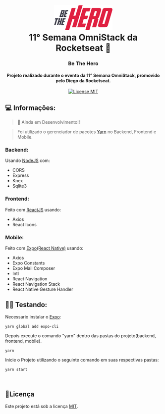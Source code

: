 <h1 align="center">
<img src="mobile\src\assets\logo@2x.png?raw=true" alt="Logo">
  <br>
  11° Semana OmniStack da Rocketseat 🚀
  <br>
</h1>


<h3 align="center">Be The Hero</h4>

<h4 align="center">Projeto realizado durante o evento da 11° Semana OmniStack, promovido pelo Diego da Rocketseat.</h4>
<p align="center">
  <a href="https://opensource.org/licenses/MIT">
    <img src="https://img.shields.io/badge/License-MIT-blue.svg" alt="License MIT">
  </a>
</p>

## 💻 Informações:

> 🚩 Ainda em Desenvolvimento!!

> Foi utilizado o gerenciador de pacotes [Yarn](https://yarnpkg.com/pt-BR/) no Backend, Frontend e Mobile.

### Backend:

Usando [NodeJS](https://nodejs.org/) com:

- CORS
- Express
- Knex
- Sqlite3

### Frontend:

Feito com [ReactJS](https://reactjs.org/) usando:

- Axios
- React Icons

### Mobile:

Feito com [Expo(React Native)](https://expo.io/) usando:

- Axios
- Expo Constants
- Expo Mail Composer
- Intl
- React Navigation
- React Navigation Stack
- React Native Gesture Handler

## 👨‍🏫 Testando:

Necessario instalar o [Expo](https://expo.io/):

```
yarn global add expo-cli
```

Depois execute o comando "yarn" dentro das pastas do projeto(backend, frontend, mobile).

```
yarn
```

Inicie o Projeto utilizando o seguinte comando em suas respectivas pastas:

```
yarn start
```

<br>

## 📝Licença
Este projeto está sob a licença [MIT](LICENSE).